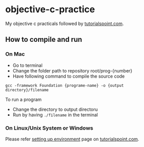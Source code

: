 objective-c-practice
====================

My objective c practicals followed by [tutorialspoint.com](http://www.tutorialspoint.com/).

## How to compile and run

### On Mac

* Go to terminal
* Change the folder path to repository root/prog-{number}
* Have following command to compile the source code

```
gcc -framework Foundation {programe-name} -o {output directory}/filename

```

To run a program

* Change the directory to output directoru
* Run by having `./filename` in the terminal

### On Linux/Unix System or Windows

Please refer [setting up environment](http://www.tutorialspoint.com/objective_c/objective_c_environment_setup.htm) page on [tutorialspoint.com](http://www.tutorialspoint.com/).